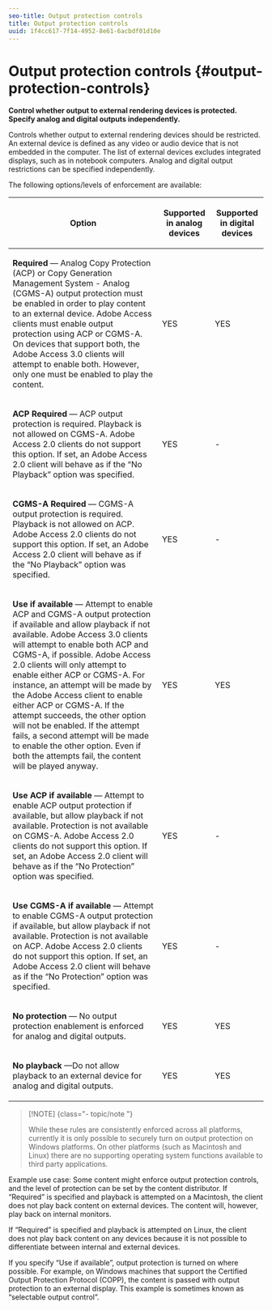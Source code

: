 ```yaml
---
seo-title: Output protection controls
title: Output protection controls
uuid: 1f4cc617-7f14-4952-8e61-6acbdf01d10e
---
```


# Output protection controls {#output-protection-controls}

**Control whether output to external rendering devices is protected. Specify analog and digital outputs independently.**

Controls whether output to external rendering devices should be restricted. An external device is defined as any video or audio device that is not embedded in the computer. The list of external devices excludes integrated displays, such as in notebook computers. Analog and digital output restrictions can be specified independently.

The following options/levels of enforcement are available: 

<table frame="all" colsep="0" rowsep="1" id="adobetable_fvw_5fx_n4"> 
 <thead class="- topic/thead "> 
  <tr rowsep="1" class="- topic/row "> 
   <th colname="1" class="- topic/entry entry"> <p class="- topic/p ">Option </p> </th> 
   <th colname="2" class="- topic/entry entry"> <p class="- topic/p ">Supported in analog devices </p> </th> 
   <th colname="3" class="- topic/entry entry"> <p class="- topic/p ">Supported in digital devices </p> </th> 
  </tr> 
 </thead>
 <tbody class="- topic/tbody "> 
  <tr rowsep="1" class="- topic/row "> 
   <td colname="1" class="- topic/entry "> <p class="- topic/p "><b class="+ topic/ph hi-d/b ">Required</b> — Analog Copy Protection (ACP) or Copy Generation Management System - Analog (CGMS-A) output protection must be enabled in order to play content to an external device. Adobe Access clients must enable output protection using ACP or CGMS-A. On devices that support both, the Adobe Access 3.0 clients will attempt to enable both. However, only one must be enabled to play the content. </p> </td> 
   <td colname="2" class="- topic/entry "> <p class="- topic/p ">YES </p> </td> 
   <td colname="3" class="- topic/entry "> <p class="- topic/p ">YES </p> </td> 
  </tr> 
  <tr rowsep="1" class="- topic/row "> 
   <td colname="1" class="- topic/entry "> <p class="- topic/p "><b class="+ topic/ph hi-d/b ">ACP Required</b> — ACP output protection is required. Playback is not allowed on CGMS-A. Adobe Access 2.0 clients do not support this option. If set, an Adobe Access 2.0 client will behave as if the “No Playback” option was specified. </p> </td> 
   <td colname="2" class="- topic/entry "> <p class="- topic/p ">YES </p> </td> 
   <td colname="3" class="- topic/entry "> <p class="- topic/p ">- </p> </td> 
  </tr> 
  <tr rowsep="1" class="- topic/row "> 
   <td colname="1" class="- topic/entry "> <p class="- topic/p "><b class="+ topic/ph hi-d/b ">CGMS-A Required</b> — CGMS-A output protection is required. Playback is not allowed on ACP. Adobe Access 2.0 clients do not support this option. If set, an Adobe Access 2.0 client will behave as if the “No Playback” option was specified. </p> </td> 
   <td colname="2" class="- topic/entry "> <p class="- topic/p ">YES </p> </td> 
   <td colname="3" class="- topic/entry "> <p class="- topic/p ">- </p> </td> 
  </tr> 
  <tr rowsep="1" class="- topic/row "> 
   <td colname="1" class="- topic/entry "> <p class="- topic/p "><b class="+ topic/ph hi-d/b ">Use if available</b> — Attempt to enable ACP and CGMS-A output protection if available and allow playback if not available. Adobe Access 3.0 clients will attempt to enable both ACP and CGMS-A, if possible. Adobe Access 2.0 clients will only attempt to enable either ACP or CGMS-A. For instance, an attempt will be made by the Adobe Access client to enable either ACP or CGMS-A. If the attempt succeeds, the other option will not be enabled. If the attempt fails, a second attempt will be made to enable the other option. Even if both the attempts fail, the content will be played anyway. </p> </td> 
   <td colname="2" class="- topic/entry "> <p class="- topic/p ">YES </p> </td> 
   <td colname="3" class="- topic/entry "> <p class="- topic/p ">YES </p> </td> 
  </tr> 
  <tr rowsep="1" class="- topic/row "> 
   <td colname="1" class="- topic/entry "> <p class="- topic/p "><b class="+ topic/ph hi-d/b ">Use ACP if available</b> — Attempt to enable ACP output protection if available, but allow playback if not available. Protection is not available on CGMS-A. Adobe Access 2.0 clients do not support this option. If set, an Adobe Access 2.0 client will behave as if the “No Protection” option was specified. </p> </td> 
   <td colname="2" class="- topic/entry "> <p class="- topic/p ">YES </p> </td> 
   <td colname="3" class="- topic/entry "> <p class="- topic/p ">- </p> </td> 
  </tr> 
  <tr rowsep="1" class="- topic/row "> 
   <td colname="1" class="- topic/entry "> <p class="- topic/p "><b class="+ topic/ph hi-d/b ">Use CGMS-A if available </b>— Attempt to enable CGMS-A output protection if available, but allow playback if not available. Protection is not available on ACP. Adobe Access 2.0 clients do not support this option. If set, an Adobe Access 2.0 client will behave as if the “No Protection” option was specified. </p> </td> 
   <td colname="2" class="- topic/entry "> <p class="- topic/p ">YES </p> </td> 
   <td colname="3" class="- topic/entry "> <p class="- topic/p ">- </p> </td> 
  </tr> 
  <tr rowsep="1" class="- topic/row "> 
   <td colname="1" class="- topic/entry "> <p class="- topic/p "><b class="+ topic/ph hi-d/b ">No protection</b> — No output protection enablement is enforced for analog and digital outputs. </p> </td> 
   <td colname="2" class="- topic/entry "> <p class="- topic/p ">YES </p> </td> 
   <td colname="3" class="- topic/entry "> <p class="- topic/p ">YES </p> </td> 
  </tr> 
  <tr rowsep="0" class="- topic/row "> 
   <td colname="1" class="- topic/entry "> <p class="- topic/p "><b class="+ topic/ph hi-d/b ">No playback</b> —Do not allow playback to an external device for analog and digital outputs. </p> </td> 
   <td colname="2" class="- topic/entry "> <p class="- topic/p ">YES </p> </td> 
   <td colname="3" class="- topic/entry "> <p class="- topic/p ">YES </p> </td> 
  </tr> 
 </tbody> 
</table>

>[!NOTE] {class="- topic/note "}
>
>While these rules are consistently enforced across all platforms, currently it is only possible to securely turn on output protection on Windows platforms. On other platforms (such as Macintosh and Linux) there are no supporting operating system functions available to third party applications.

Example use case: Some content might enforce output protection controls, and the level of protection can be set by the content distributor. If “Required” is specified and playback is attempted on a Macintosh, the client does not play back content on external devices. The content will, however, play back on internal monitors.

If “Required” is specified and playback is attempted on Linux, the client does not play back content on any devices because it is not possible to differentiate between internal and external devices.

If you specify “Use if available”, output protection is turned on where possible. For example, on Windows machines that support the Certified Output Protection Protocol (COPP), the content is passed with output protection to an external display. This example is sometimes known as “selectable output control”. 
